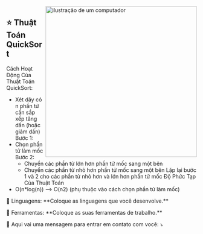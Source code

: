 <img src="https://raw.githubusercontent.com/MicaelliMedeiros/micaellimedeiros/master/image/computer-illustration.png" alt="ilustração de um computador" min-width="400px" max-width="400px" width="400px" align="right">

## ⭐ Thuật Toán QuickSort

Cách Hoạt Động Của Thuật Toán QuickSort:
- Xét dãy có n phần tử cần sắp xếp tăng dần (hoặc giảm dần) 
Bước 1: 
- Chọn phần tử làm mốc
Bước 2: 
	- Chuyển các phần tử lớn hơn phần tử mốc sang một bên 
	- Chuyển các phần tử nhỏ hơn phần tử mốc sang một bên
Lặp lại bước 1 và 2 cho các phần tử nhỏ hơn và lớn hơn phần tử mốc
Độ Phức Tạp Của Thuật Toán
- O(n*log(n)) --> O(n2) 
(phụ thuộc vào cách chọn phần tử làm mốc) 




<p align="left">
  🦄 Linguagens: **Coloque as linguagens que você desenvolve.**
</p>

<p align="left">
  💼 Ferramentas: **Coloque as suas ferramentas de trabalho.**
</p>

<p align="left">
  💌 Aqui vai uma mensagem para entrar em contato com você: ⤵️
</p>

